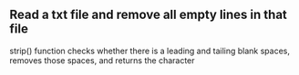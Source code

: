 ## Read a txt file and remove all empty lines in that file

strip() function checks whether there is a leading and tailing blank spaces, removes those spaces, and returns the character